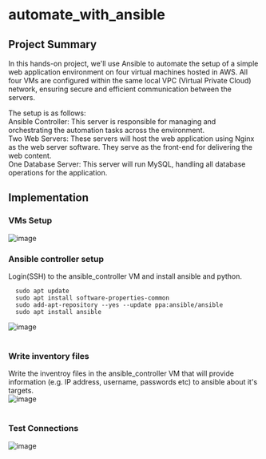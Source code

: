# automate_with_ansible

## Project Summary
In this hands-on project, we'll use Ansible to automate the setup of a simple web application environment on four virtual machines hosted in AWS. All four VMs are configured within the same local VPC (Virtual Private Cloud) network, ensuring secure and efficient communication between the servers.

The setup is as follows: <br>
Ansible Controller: This server is responsible for managing and orchestrating the automation tasks across the environment. <br> 
Two Web Servers: These servers will host the web application using Nginx as the web server software. They serve as the front-end for delivering the web content. <br>
One Database Server: This server will run MySQL, handling all database operations for the application. <br>

## Implementation

### VMs Setup
![image](https://github.com/user-attachments/assets/5cb29c9e-a2d6-48bd-a10a-d2c096acf20a) <br>

### Ansible controller setup
Login(SSH) to the ansible_controller VM and install ansible and python. <br>
```
  sudo apt update
  sudo apt install software-properties-common
  sudo add-apt-repository --yes --update ppa:ansible/ansible
  sudo apt install ansible
```
![image](https://github.com/user-attachments/assets/2c0eeef8-a5da-41b9-bbe8-b29af074359d) <br> <br>


### Write inventory files
Write the inventroy files in the ansible_controller VM that will provide information (e.g. IP address, username, passwords etc) to ansible about it's targets. <br>
![image](https://github.com/user-attachments/assets/29519cd7-f221-4138-bf02-03671c6cdda6) <br> <br>


### Test Connections
![image](https://github.com/user-attachments/assets/e1f3ee0e-3605-4461-a512-2d33b0054357) <br> <br>



